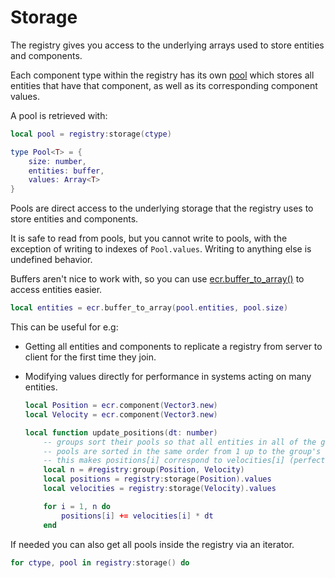 # Storage

The registry gives you access to the underlying arrays used to store entities
and components.

Each component type within the registry has its own [pool](../api/Pool.md) which
stores all entities that have that component, as well as its corresponding
component values.

A pool is retrieved with:

```lua
local pool = registry:storage(ctype)

type Pool<T> = {
    size: number,
    entities: buffer,
    values: Array<T>
}
```

Pools are direct access to the underlying storage that the registry uses to
store entities and components.

It is safe to read from pools, but you cannot write to pools, with the exception
of writing to indexes of `Pool.values`. Writing to anything else is undefined
behavior.

Buffers aren't nice to work with, so you can use
[ecr.buffer_to_array()](../api/ecr#buffer_to_array) to access entities easier.

```lua
local entities = ecr.buffer_to_array(pool.entities, pool.size)
```

This can be useful for e.g:

- Getting all entities and components to replicate a registry from server to
  client for the first time they join.

- Modifying values directly for performance in systems acting on many entities.

    ```lua
    local Position = ecr.component(Vector3.new)
    local Velocity = ecr.component(Vector3.new)

    local function update_positions(dt: number)
        -- groups sort their pools so that all entities in all of the group's
        -- pools are sorted in the same order from 1 up to the group's size
        -- this makes positions[i] correspond to velocities[i] (perfect SoA)
        local n = #registry:group(Position, Velocity)
        local positions = registry:storage(Position).values
        local velocities = registry:storage(Velocity).values

        for i = 1, n do
            positions[i] += velocities[i] * dt
        end
    ```

If needed you can also get all pools inside the registry via an iterator.

```lua
for ctype, pool in registry:storage() do
```
